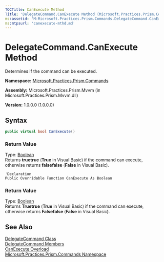 ```yaml
---
TOCTitle: CanExecute Method
Title: 'DelegateCommand.CanExecute Method (Microsoft.Practices.Prism.Commands)'
ms:assetid: 'M:Microsoft.Practices.Prism.Commands.DelegateCommand.CanExecute'
ms:mtpsurl: 'canexecute-mthd.md'
---
```



# DelegateCommand.CanExecute Method

Determines if the command can be executed.

**Namespace:** [Microsoft.Practices.Prism.Commands](/patterns-practices/reference/mspp-commands-namespace)

**Assembly:** Microsoft.Practices.Prism.Mvvm (in Microsoft.Practices.Prism.Mvvm.dll) 

**Version:** 1.0.0.0 (1.0.0.0)

## Syntax
```C#
public virtual bool CanExecute()
```
### Return Value

Type: [Boolean](http://msdn.microsoft.com/en-us/library/a28wyd50)  
Returns **truetrue** (**True** in Visual Basic) if the command can execute, otherwise returns **falsefalse** (**False** in Visual Basic).

```VB
'Declaration
Public Overridable Function CanExecute As Boolean
```

### Return Value

Type: [Boolean](http://msdn.microsoft.com/en-us/library/a28wyd50)  
Returns **Truetrue** (**True** in Visual Basic) if the command can execute, otherwise returns **Falsefalse** (**False** in Visual Basic).

## See Also

[DelegateCommand Class](/patterns-practices/reference/delegatecommand-class-mspp-commands)<br/>
[DelegateCommand Members](/patterns-practices/reference/delegatecommand-members-mspp-commands)<br/>
[CanExecute Overload](/patterns-practices/reference/canexecute-mthd)<br/>
[Microsoft.Practices.Prism.Commands Namespace](/patterns-practices/reference/mspp-commands-namespace)<br/>